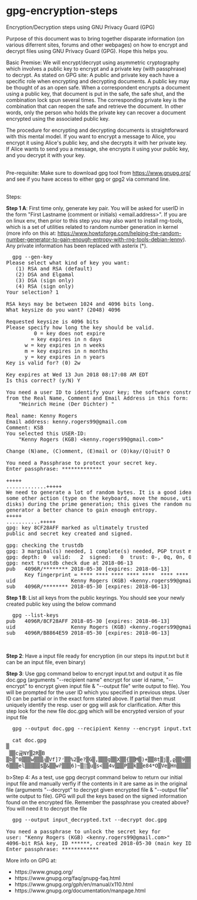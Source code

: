# gpg-encryption-steps
Encryption/Decryption steps using GNU Privacy Guard (GPG)

Purpose of this document was to bring together disparate information (on various diferrent sites, forums and other webpages) on how to encrypt and decrypt files using GNU Privacy Guard (GPG). Hope this helps you.<br/>

Basic Premise:
We will encrypt/decrypt using asymmetric cryptography which involves a public key to encrypt and a private key (with passphrase) to decrypt. 
As stated on GPG site: A public and private key each have a specific role when encrypting and decrypting documents. A public key may be thought of as an open safe. When a correspondent encrypts a document using a public key, that document is put in the safe, the safe shut, and the combination lock spun several times. The corresponding private key is the combination that can reopen the safe and retrieve the document. In other words, only the person who holds the private key can recover a document encrypted using the associated public key.

The procedure for encrypting and decrypting documents is straightforward with this mental model. If you want to encrypt a message to Alice, you encrypt it using Alice's public key, and she decrypts it with her private key. If Alice wants to send you a message, she encrypts it using your public key, and you decrypt it with your key.

<br/>Pre-requisite:
Make sure to download gpg tool from https://www.gnupg.org/ and see if you have access to either gpg or gpg2 via command line.

<br/>Steps:<br/>

<b>Step 1 A</b>: First time only, generate key pair. You will be asked for userID in the form "First Lastname (comment or initials) <email.address>".
If you are on linux env, then prior to this step you may also want to install rng-tools, which is a set of utilities related to random number generation in kernel (more info on this at: https://www.howtoforge.com/helping-the-random-number-generator-to-gain-enough-entropy-with-rng-tools-debian-lenny). Any private information has been replaced with asterix (*).
<pre>
  gpg --gen-key
Please select what kind of key you want:
   (1) RSA and RSA (default)
   (2) DSA and Elgamal
   (3) DSA (sign only)
   (4) RSA (sign only)
Your selection? 1

RSA keys may be between 1024 and 4096 bits long.
What keysize do you want? (2048) 4096

Requested keysize is 4096 bits
Please specify how long the key should be valid.
         0 = key does not expire
      <n>  = key expires in n days
      <n>w = key expires in n weeks
      <n>m = key expires in n months
      <n>y = key expires in n years
Key is valid for? (0) 2w

Key expires at Wed 13 Jun 2018 08:17:08 AM EDT
Is this correct? (y/N) Y

You need a user ID to identify your key; the software constructs the user ID
from the Real Name, Comment and Email Address in this form:
    "Heinrich Heine (Der Dichter) <heinrichh@duesseldorf.de>"

Real name: Kenny Rogers
Email address: kenny.rogers99@gmail.com
Comment: KSB
You selected this USER-ID:
    "Kenny Rogers (KGB) &lt;kenny.rogers99@gmail.com&gt;"

Change (N)ame, (C)omment, (E)mail or (O)kay/(Q)uit? O

You need a Passphrase to protect your secret key.
Enter passphrase: *************

+++++
.............+++++
We need to generate a lot of random bytes. It is a good idea to perform
some other action (type on the keyboard, move the mouse, utilize the
disks) during the prime generation; this gives the random number
generator a better chance to gain enough entropy.
+++++
...........+++++
gpg: key 8CF28AFF marked as ultimately trusted
public and secret key created and signed.

gpg: checking the trustdb
gpg: 3 marginal(s) needed, 1 complete(s) needed, PGP trust model
gpg: depth: 0  valid:   2  signed:   0  trust: 0-, 0q, 0n, 0m, 0f, 2u
gpg: next trustdb check due at 2018-06-13
pub   4096R/******** 2018-05-30 [expires: 2018-06-13]
      Key fingerprint = **** **** **** **** ****  **** **** **** **** ****
uid                  Kenny Rogers (KGB) &lt;kenny.rogers99@gmail.com&gt;
sub   4096R/******** 2018-05-30 [expires: 2018-06-13]
</pre>

<b>Step 1 B</b>: List all keys from the public keyrings. You should see your newly created public key using the below command
<pre>
  gpg --list-keys 
pub   4096R/8CF28AFF 2018-05-30 [expires: 2018-06-13]
uid                  Kenny Rogers (KGB) &lt;kenny.rogers99@gmail.com&gt;
sub   4096R/B8864E59 2018-05-30 [expires: 2018-06-13]
  
  
</pre>

<b>Step 2</b>: Have a input file ready for encryption (in our steps its input.txt but it can be an input file, even binary)

<b>Step 3</b>: Use gpg command below to encrypt input.txt and output it as file doc.gpg (arguments "--recipient name"
 encrypt for user id name, "--encrypt" to encrypt given input file & "--output file" write output to file). You will be prompted for the user ID which you specified in previous steps. User ID can be partial or in the exact form stated above. If partial then must uniquely identify the resp. user or gpg will ask for clarification.
After this step look for the new file doc.gpg which will be encrypted version of your input file
<pre>
  gpg --output doc.gpg --recipient Kenny --encrypt input.txt 
  
  cat doc.gpg
▒
 ▒▒c긆NY▒2R▒B
▒b▒^0▒▒▒w▒▒▒ӆ▒Vf]7ʴ▒▒%2▒e?▒G▒,▒▒▒g▒▒X▒▒{▒▒M▒)+▒▒8t▒j▒,ϱ▒▒9▒▒▒
6▒▒▒el▒▒▒▒▒$▒&▒▒wȑ▒▒▒6)~▒▒͗▒u▒s<▒▒4v▒ֲ▒▒P▒▒k▒▒e84*O▒Ve▒Hn▒▒▒▒▒▒.▒j▒▒o▒<}▒▒ݝ0%▒'U▒▒▒▒вc\l▒▒GGF▒▒▒▒▒▒▒▒▒▒▒▒
</pre>

b>Step 4</b>: As a test, use gpg decrypt command below to return our initial input file and manually verfiy if the contents in it are same as in the original file (arguments "--decrypt" to decrypt given encrypted file & "--output file" write output to file). GPG will pull the keys based on the signed information found on the encrypted file.
Remember the passphrase you created above? You will need it to decrypt the file
<pre>
  gpg --output input_decrypted.txt --decrypt doc.gpg
  
You need a passphrase to unlock the secret key for
user: "Kenny Rogers (KGB) &lt;kenny.rogers99@gmail.com&gt;"
4096-bit RSA key, ID ******, created 2018-05-30 (main key ID ******)
Enter passphrase: ************
</pre>
  

More info on GPG at: 
<ul>
<li>https://www.gnupg.org/</li>
<li>https://www.gnupg.org/faq/gnupg-faq.html</li>
<li>https://www.gnupg.org/gph/en/manual/x110.html</li>
<li>https://www.gnupg.org/documentation/manpage.html</li>
</ul>
